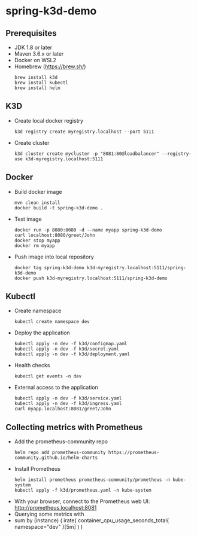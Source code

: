 # spring-k3d-demo

## Prerequisites
- JDK 1.8 or later
- Maven 3.6.x or later
- Docker on WSL2
- Homebrew (https://brew.sh/)
  ```console
  brew install k3d 
  brew install kubectl
  brew install helm
  
## K3D
- Create local docker registry
  ```console
  k3d registry create myregistry.localhost --port 5111
- Create cluster
  ```console
  k3d cluster create mycluster -p "8081:80@loadbalancer" --registry-use k3d-myregistry.localhost:5111
  
## Docker
- Build docker image
  ```console
  mvn clean install
  docker build -t spring-k3d-demo .
- Test image
  ```console
  docker run -p 8080:8080 -d --name myapp spring-k3d-demo
  curl localhost:8080/greet/John
  docker stop myapp
  docker rm myapp
- Push image into local repository
  ```console
  docker tag spring-k3d-demo k3d-myregistry.localhost:5111/spring-k3d-demo
  docker push k3d-myregistry.localhost:5111/spring-k3d-demo
  
## Kubectl
- Create namespace
  ```console
  kubectl create namespace dev
- Deploy the application
  ```console
  kubectl apply -n dev -f k3d/configmap.yaml
  kubectl apply -n dev -f k3d/secret.yaml
  kubectl apply -n dev -f k3d/deployment.yaml
- Health checks
  ```console
  kubectl get events -n dev
- External access to the application
  ```console
  kubectl apply -n dev -f k3d/service.yaml
  kubectl apply -n dev -f k3d/ingress.yaml
  curl myapp.localhost:8081/greet/John
  
## Collecting metrics with Prometheus
- Add the prometheus-community repo
  ```console
  helm repo add prometheus-community https://prometheus-community.github.io/helm-charts
- Install Prometheus
  ```console  
  helm install prometheus prometheus-community/prometheus -n kube-system
  kubectl apply -f k3d/prometheus.yaml -n kube-system
- With your browser, connect to the Prometheus web UI: http://prometheus.localhost:8081
- Querying some metrics with 
- sum by (instance) (
  irate(
    container_cpu_usage_seconds_total{
      namespace="dev"
      }[5m]
  )
)
